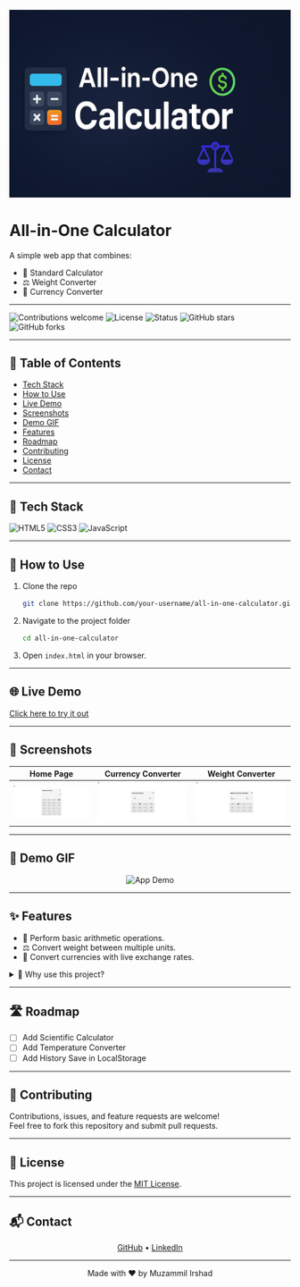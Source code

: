 <p align="center">
  <img src="./screenshots/banner.png" alt="All-in-One Calculator Banner" width="600"/>
</p>

# All-in-One Calculator

A simple web app that combines:
- 🧮 Standard Calculator  
- ⚖️ Weight Converter  
- 💱 Currency Converter  

---

![Contributions welcome](https://img.shields.io/badge/contributions-welcome-brightgreen?style=for-the-badge)
![License](https://img.shields.io/badge/license-MIT-blue?style=for-the-badge)
![Status](https://img.shields.io/badge/status-active-success?style=for-the-badge)
![GitHub stars](https://img.shields.io/github/stars/Muzammil-Frontend-Web-Projects/Multi-Calculator?style=for-the-badge)
![GitHub forks](https://img.shields.io/github/forks/Muzammil-Frontend-Web-Projects/Multi-Calculator?style=for-the-badge)

---

## 📑 Table of Contents
- [Tech Stack](#-tech-stack)
- [How to Use](#-how-to-use)
- [Live Demo](#-live-demo)
- [Screenshots](#-screenshots)
- [Demo GIF](#-demo-gif)
- [Features](#-features)
- [Roadmap](#-roadmap)
- [Contributing](#-contributing)
- [License](#-license)
- [Contact](#-contact)

---

## 🚀 Tech Stack
![HTML5](https://img.shields.io/badge/HTML5-orange?style=for-the-badge&logo=html5)
![CSS3](https://img.shields.io/badge/CSS3-blue?style=for-the-badge&logo=css3)
![JavaScript](https://img.shields.io/badge/JavaScript-yellow?style=for-the-badge&logo=javascript)

---

## 📂 How to Use
1. Clone the repo
   ```bash
   git clone https://github.com/your-username/all-in-one-calculator.git
   ```
2. Navigate to the project folder
   ```bash
   cd all-in-one-calculator
   ```
3. Open `index.html` in your browser.

---

## 🌐 Live Demo
[Click here to try it out](https://your-username.github.io/all-in-one-calculator/)

---

## 📸 Screenshots
| Home Page | Currency Converter | Weight Converter |
|-----------|-------------------|------------------|
| ![Home](./screenshots/home.png) | ![Currency](./screenshots/currency.png) | ![Weight](./screenshots/weight.png) |

---

## 🎥 Demo GIF
<p align="center">
  <img src="./screenshots/demo.gif" alt="App Demo" width="500"/>
</p>

---

## ✨ Features
- 🧮 Perform basic arithmetic operations.  
- ⚖️ Convert weight between multiple units.  
- 💱 Convert currencies with live exchange rates.  

<details>
  <summary>📌 Why use this project?</summary>
  This project is helpful for students and beginners who want a quick calculator + converter in one place.
</details>

---

## 🛣️ Roadmap
- [ ] Add Scientific Calculator  
- [ ] Add Temperature Converter  
- [ ] Add History Save in LocalStorage  

---

## 🤝 Contributing
Contributions, issues, and feature requests are welcome!  
Feel free to fork this repository and submit pull requests.

---

## 📜 License
This project is licensed under the [MIT License](./LICENSE).

---

## 📬 Contact
<p align="center">
  <a href="https://github.com/your-username">GitHub</a> •
  <a href="https://linkedin.com/in/your-profile">LinkedIn</a>
</p>

---

<p align="center">Made with ❤️ by Muzammil Irshad</p>
